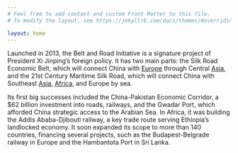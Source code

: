 ```yaml
---
# Feel free to add content and custom Front Matter to this file.
# To modify the layout, see https://jekyllrb.com/docs/themes/#overriding-theme-defaults

layout: home
---
```

Launched in 2013, the Belt and Road Initiative is a signature project of President Xi Jinping’s foreign policy. It has two main parts: the Silk Road Economic Belt, which will connect China with [Europe](Regions/Europe) through Central [Asia](Regions/Asia), and the 21st Century Maritime Silk Road, which will connect China with Southeast [Asia](Regions/Asia), [Africa](Regions/Asia), and Europe by sea. 

Its first big successes included the China-Pakistan Economic Corridor, a $62 billion investment into roads, railways, and the Gwadar Port, which afforded China strategic access to the Arabian Sea. In Africa, it was building the Addis Ababa-Djibouti railway, a key trade route serving Ethiopia’s landlocked economy. It soon expanded its scope to more than 140 countries, financing several projects, such as the Budapest-Belgrade railway in Europe and the Hambantota Port in Sri Lanka.